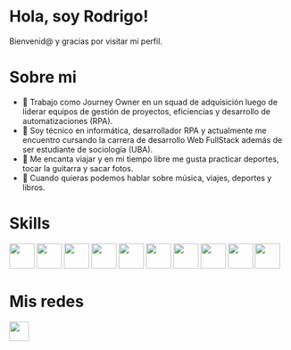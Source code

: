 # Hola, soy Rodrigo!

Bienvenid@ y gracias por visitar mi perfil.


# Sobre mi

- 💼 Trabajo como Journey Owner en un squad de adquisición luego de liderar equipos de gestión de proyectos, eficiencias y desarrollo de automatizaciones (RPA).
- 🌱 Soy técnico en informática, desarrollador RPA y actualmente me encuentro cursando la carrera de desarrollo Web FullStack además de ser estudiante de sociología (UBA).
- 🚀 Me encanta viajar y en mi tiempo libre me gusta practicar deportes, tocar la guitarra y sacar fotos.
- 💬 Cuando quieras podemos hablar sobre música, viajes, deportes y libros.

# Skills
<p align="left">
  <img src="https://user-images.githubusercontent.com/103367542/184263497-ec0c1692-3d98-4347-baad-8fb9b9643b6d.png" width="45">
  <img src="https://user-images.githubusercontent.com/103367542/170894395-1b4856d1-dddb-44a6-988b-f467a48d8081.png" width="45">
  <img src="https://user-images.githubusercontent.com/103367542/170894405-9fb8cd44-7e1c-4021-8b60-479d777e40f6.png" width="45">
  <img src="https://user-images.githubusercontent.com/103367542/170894422-14ab5f0a-2db8-4d99-8fd5-adfa9e576b88.png" width="45">
  <img src="https://user-images.githubusercontent.com/103367542/170894435-edb4a121-31eb-423d-b5de-0a342505ad42.png" width="45">
  <img src="https://user-images.githubusercontent.com/103367542/170894562-47345668-e72e-4c31-ac11-263b37e1c7db.png" width="45">
  <img src="https://user-images.githubusercontent.com/103367542/170894961-f9b01950-53d0-46bf-8e1e-151d8ca73524.png" width="45">
  <img src="https://user-images.githubusercontent.com/103367542/171971496-09aed86f-603e-48f1-91ef-7843fa475e39.png" width="45">
  <img src="https://user-images.githubusercontent.com/103367542/170894799-698b0c08-f164-4faa-b71a-289f4f6778ba.png" width="45">
  <img src="https://user-images.githubusercontent.com/103367542/170894489-fc844e28-cd05-4299-b3df-03fa23ecd85e.png" width="45">
</p>

# Mis redes
<a href="https://www.linkedin.com/in/rodrigo-montero-duran/"><img src="https://user-images.githubusercontent.com/103367542/170894323-0f032763-96c4-4c16-8d43-9e0df66df6af.png" width="35"></a>
